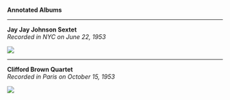 
**Annotated Albums**    

---

**Jay Jay Johnson Sextet**    
*Recorded in NYC on June 22, 1953*
<html>
    <a href="/album#1678475623504" target="_blank">
      <img data-src="https://storage.googleapis.com/cloudplayer/artwork/1678475623504" loading="lazy" src="https://storage.googleapis.com/cloudplayer/artwork/1678475623504">
    </a>
</html>
     
---

**Clifford Brown Quartet**    
*Recorded in Paris on October 15, 1953*
<html>
    <a href="/album#1677866395944" target="_blank">
      <img data-src="https://storage.googleapis.com/cloudplayer/artwork/1677866395944" loading="lazy" src="https://storage.googleapis.com/cloudplayer/artwork/1677866395944">
    </a>
</html>
